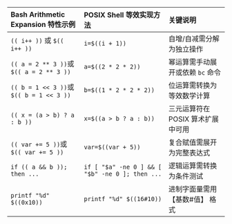 | Bash Arithmetic Expansion 特性示例       | POSIX Shell 等效实现方法                        | 关键说明                          |
| :--------------------------------------- | :---------------------------------------------- | :-------------------------------- |
| `(( i++ ))` 或 `$(( i++ ))`              | `i=$((i + 1))`                                  | 自增/自减需分解为独立操作         |
| `(( a = 2 ** 3 ))`或 `$(( a = 2 ** 3 ))` | `a=$((2 * 2 * 2))`                              | 幂运算需手动展开或依赖 `bc` 命令  |
| `(( b = 1 << 3 ))`或 `$(( b = 1 << 3 ))` | `b=$((1 * 2 * 2 * 2))`                          | 位运算需转换为等效数学计算        |
| `(( x = (a > b) ? a : b ))`              | `x=$((a > b ? a : b))`                          | 三元运算符在 POSIX 算术扩展中可用 |
| `(( var += 5 ))`或 `$(( var += 5 ))`     | `var=$((var + 5))`                              | 复合赋值需展开为完整表达式        |
| `if (( a && b )); then ...`              | `if [ "$a" -ne 0 ] && [ "$b" -ne 0 ]; then ...` | 逻辑运算需转换为条件测试          |
| `printf "%d" $((0x10))`                  | `printf "%d" $((16#10))`                        | 进制字面量需用 【基数#值】 格式   |

